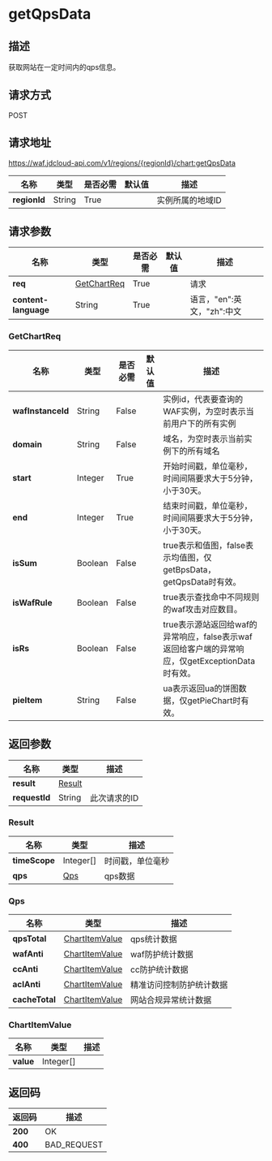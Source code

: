 # getQpsData


## 描述
获取网站在一定时间内的qps信息。

## 请求方式
POST

## 请求地址
https://waf.jdcloud-api.com/v1/regions/{regionId}/chart:getQpsData

|名称|类型|是否必需|默认值|描述|
|---|---|---|---|---|
|**regionId**|String|True| |实例所属的地域ID|

## 请求参数
|名称|类型|是否必需|默认值|描述|
|---|---|---|---|---|
|**req**|[GetChartReq](getqpsdata#getchartreq)|True| |请求|
|**content-language**|String|True| |语言，"en":英文，"zh":中文|

### <div id="getchartreq">GetChartReq</div>
|名称|类型|是否必需|默认值|描述|
|---|---|---|---|---|
|**wafInstanceId**|String|False| |实例id，代表要查询的WAF实例，为空时表示当前用户下的所有实例|
|**domain**|String|False| |域名，为空时表示当前实例下的所有域名|
|**start**|Integer|True| |开始时间戳，单位毫秒，时间间隔要求大于5分钟，小于30天。|
|**end**|Integer|True| |结束时间戳，单位毫秒，时间间隔要求大于5分钟，小于30天。|
|**isSum**|Boolean|False| |true表示和值图，false表示均值图，仅getBpsData， getQpsData时有效。|
|**isWafRule**|Boolean|False| |true表示查找命中不同规则的waf攻击对应数目。|
|**isRs**|Boolean|False| |true表示源站返回给waf的异常响应，false表示waf返回给客户端的异常响应，仅getExceptionData时有效。|
|**pieItem**|String|False| |ua表示返回ua的饼图数据，仅getPieChart时有效。|

## 返回参数
|名称|类型|描述|
|---|---|---|
|**result**|[Result](getqpsdata#result)| |
|**requestId**|String|此次请求的ID|

### <div id="result">Result</div>
|名称|类型|描述|
|---|---|---|
|**timeScope**|Integer[]|时间戳，单位毫秒|
|**qps**|[Qps](getqpsdata#qps)|qps数据|
### <div id="qps">Qps</div>
|名称|类型|描述|
|---|---|---|
|**qpsTotal**|[ChartItemValue](getqpsdata#chartitemvalue)|qps统计数据|
|**wafAnti**|[ChartItemValue](getqpsdata#chartitemvalue)|waf防护统计数据|
|**ccAnti**|[ChartItemValue](getqpsdata#chartitemvalue)|cc防护统计数据|
|**aclAnti**|[ChartItemValue](getqpsdata#chartitemvalue)|精准访问控制防护统计数据|
|**cacheTotal**|[ChartItemValue](getqpsdata#chartitemvalue)|网站合规异常统计数据|
### <div id="chartitemvalue">ChartItemValue</div>
|名称|类型|描述|
|---|---|---|
|**value**|Integer[]| |

## 返回码
|返回码|描述|
|---|---|
|**200**|OK|
|**400**|BAD_REQUEST|

